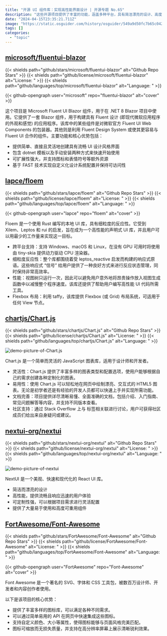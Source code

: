 ```yaml
---
title: "开源 UI 组件库：实现高性能界面设计 | 开源专题 No.65"
description: "这些开源项目提供了丰富的功能，涵盖多种平台，具有简洁漂亮的设计、高度可定制性和高性能等优势，能满足不同用户的需求，让你的项目更具魅力。"
date: "2024-04-15T23:35:21.711Z"
image: "https://static.osguider.com/history/osguider/549a9d50fc7b65c042f93de965b0a012.png"
tags: []
categories:
  - "topic"
---
```


## [microsoft/fluentui-blazor](https://github.com/microsoft/fluentui-blazor)

{{< shields path="github/stars/microsoft/fluentui-blazor" alt="Github Repo Stars" >}} {{< shields path="github/license/microsoft/fluentui-blazor" alt="License: " >}} {{< shields path="github/languages/top/microsoft/fluentui-blazor" alt="Language: " >}}

{{< github-opengraph user="microsoft" repo="fluentui-blazor" alt="cover" >}}

这个项目是 Microsoft Fluent UI Blazor 组件，用于在 .NET 8 Blazor 项目中使用。它提供了一套 Blazor 组件，用于构建具有 Fluent 设计 (即现代微软应用程序的外观和感觉) 的应用程序。该库中的某些组件是对微软官方 Fluent UI Web Components 的包装器。其他则是利用 Fluent Design System 或使其更容易与 Fluent UI 合作的组件。主要功能和核心优势包括：

- 提供简单、直接且灵活地创建具有流畅 UI 设计风格界面
- 包含 dotnet 模板以及手动安装两种方式来快速开始使用
- 可扩展性强大，并支持图标和表情符号等额外资源
- 基于 FAST 技术实现自定义化设计系统配置并保持可访问性
  
## [lapce/floem](https://github.com/lapce/floem)

{{< shields path="github/stars/lapce/floem" alt="Github Repo Stars" >}} {{< shields path="github/license/lapce/floem" alt="License: " >}} {{< shields path="github/languages/top/lapce/floem" alt="Language: " >}}

{{< github-opengraph user="lapce" repo="floem" alt="cover" >}}

Floem 是一个使用 Rust 编写的本地 UI 库，具有细粒度的反应性。它受到 Xilem、Leptos 和 rui 的启发，旨在成为一个高性能的声明式 UI 库，并且用户可以用最少的工作量来实现这一目标。

- 跨平台支持：支持 Windows、macOS 和 Linux，在没有 GPU 可用时将使用由 tiny-skia 提供动力驱动 CPU 渲染器。
- 细粒度反应性：整个库都围绕着受 leptos_reactive 启发而构建的响应式原语。这些响应式 “信号” 给用户提供了一种良好方式来进行反应状态管理，同时保持非常高效率。
- 性能：视图树只运行一次，因此可以避免用户意外地将昂贵操作放入视图生成函数中以减慢整个程序速度。该库还提供了帮助用户编写高性能 UI 代码所需工具。
- Flexbox 布局：利用 taffy，该库提供 Flexbox (或 Grid) 布局系统，可适用于任何 View 节点。
  
## [chartjs/Chart.js](https://github.com/chartjs/Chart.js)

{{< shields path="github/stars/chartjs/Chart.js" alt="Github Repo Stars" >}} {{< shields path="github/license/chartjs/Chart.js" alt="License: " >}} {{< shields path="github/languages/top/chartjs/Chart.js" alt="Language: " >}}

![demo-picture-of-Chart.js](https://static.osguider.com/history/2023/943ae7e68ddd1ab40aec5fa3b8659bf1.png)

Chart.js 是一个简单而灵活的 JavaScript 图表库，适用于设计师和开发者。

- 灵活性：Chart.js 提供了丰富多样的图表类型和配置选项，使用户能够根据自己的需求创建各种定制化的图表。
- 易用性：使用 Chart.js 可以轻松地在网页中绘制漂亮、交互式的 HTML5 图表。无论是初学者还是有经验的开发人员都可以快速上手并实现所需功能。
- 文档完善：项目提供详尽清晰易懂、全面准确的文档，包括介绍、入门指南、常见问题解答等内容，并支持不同版本查看。
- 社区支持：通过 Stack Overflow 上与  标签相关联进行讨论，用户可获得社区成员们给出来自身疑问或建议。
  
## [nextui-org/nextui](https://github.com/nextui-org/nextui)

{{< shields path="github/stars/nextui-org/nextui" alt="Github Repo Stars" >}} {{< shields path="github/license/nextui-org/nextui" alt="License: " >}} {{< shields path="github/languages/top/nextui-org/nextui" alt="Language: " >}}

![demo-picture-of-nextui](https://static.osguider.com/history/2023/5417682958bd661eb416e9ce99648754.png)

NextUI 是一个美观、快速和现代化的 React UI 库。

- 简洁而漂亮的设计
- 高性能，提供流畅且响应迅速的用户体验
- 可定制性强，可以根据项目需求进行灵活配置
- 提供了大量易于使用和高度可重用组件
  
## [FortAwesome/Font-Awesome](https://github.com/FortAwesome/Font-Awesome)

{{< shields path="github/stars/FortAwesome/Font-Awesome" alt="Github Repo Stars" >}} {{< shields path="github/license/FortAwesome/Font-Awesome" alt="License: " >}} {{< shields path="github/languages/top/FortAwesome/Font-Awesome" alt="Language: " >}}

{{< github-opengraph user="FortAwesome" repo="Font-Awesome" alt="cover" >}}

Font Awesome 是一个著名的 SVG、字体和 CSS 工具包，被数百万设计师、开发者和内容创作者使用。

以下是该项目的核心优势：

- 提供了丰富多样的图标库，可以满足各种不同需求。
- 可以通过简单易用的 API 在网页中快速集成这些图标。
- 支持自定义颜色、大小等属性，使得图标能够与页面风格完美匹配。
- 图标可缩放而无损失质量，并支持在高分辨率屏幕上展示清晰锐利效果。
  
